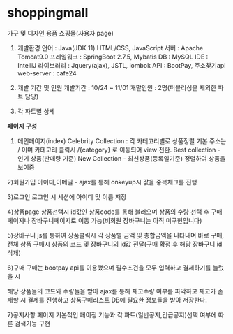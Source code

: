 # shoppingmall
가구 및 디자인 용품 쇼핑몰(사용자 page)

1. 개발환경
언어 : Java(JDK 11) HTML/CSS, JavaScript
서버 : Apache Tomcat9.0
프레임워크 : SpringBoot 2.7.5, Mybatis
DB : MySQL
IDE : IntelliJ
라이브러리 : Jquery(ajax), JSTL, lombok
API : BootPay, 주소찾기api
web-server : cafe24

2. 개발 기간 및 인원
개발기간 : 10/24 ~ 11/01
개말인원 : 2명(퍼블리싱을 제외한 파트 담당)

3. 각 파트별 상세



**페이지 구성**


1) 메인페이지(index)
Celebrity Collection : 각 카테고리별로 상품정렬
기본 주소는 / 이며
카테고리 클릭시 /{category} 로 이동되어 view 전환.
Best collection - 인기 상품(판매량 기준) 
New Collection - 최신상품(등록일기준) 정렬하여 상품을 보여줌

2)회원가입
아이디,이메일 - ajax를 통해 onkeyup시 값을 중복체크를 진행

3)로그인
로그인 시 세션에 아이디 및 이름 저장

4)상품page
상품선택시 id값인 상품code를 통해 불러오며
상품의 수량 선택 후 구매페이지나 장바구니페이지로 이동 가능(비회원 장바구니는 아직 미구현입니다)

5)장바구니
js를 통하여 상품클릭시 각 상품별 금액 및 총합금액을 나타내며
바로 구매, 전체 상품 구매시 상품의 코드 및 장바구니의 id값 전달(구매 확정 후 해당 장바구니 id 삭제)

6)구매
구매는 bootpay api를 이용했으며
필수조건을 모두 입력하고 결제하기를 눌렀을 시

해당 상품들의 코드와 수량들을 받아
ajax를 통해 재고수량 여부를 파악하고
재고가 존재할 시 결제를 진행하고 상품구매리스트 DB에 필요한 정보들을 받아 저장한다.

7)공지사항 페이지
기본적인 페이징 기능과 각 파트(일반공지,긴급공지)선택 여부에 따른 검색기능 구현





